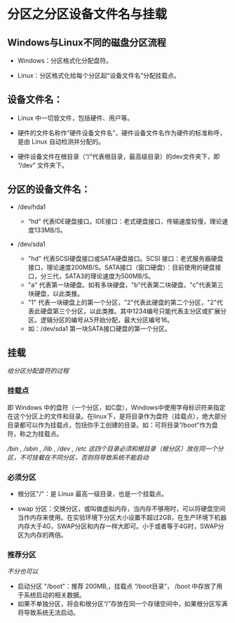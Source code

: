 # 分区之分区设备文件名与挂载

## Windows与Linux不同的磁盘分区流程

- Windows：分区格式化分配盘符。

- Linux：分区格式化给每个分区起“设备文件名”分配挂载点。

## 设备文件名：

- Linux 中一切皆文件，包括硬件、用户等。

- 硬件的文件名称作“硬件设备文件名”，硬件设备文件名作为硬件的标准称呼，是由 Linux 自动检测并分配的。

- 硬件设备文件在根目录（“/”代表根目录，最高级目录）的dev文件夹下，即 “/dev” 文件夹下。

## 分区的设备文件名：

- /dev/hda1 
  - “hd” 代表IDE硬盘接口。IDE接口：老式硬盘接口，传输速度较慢，理论速度133MB/S。

- /dev/sda1
  - "hd" 代表SCSI硬盘接口或SATA硬盘接口。SCSI 接口：老式服务器硬盘接口，理论速度200MB/S。SATA接口（窗口硬盘）：目前使用的硬盘接口，分三代，SATA3的理论速度为500MB/S。
  - "a" 代表第一块硬盘。如有多块硬盘，"b"代表第二块硬盘，"c"代表第三块硬盘，以此类推。
  - "1" 代表一块硬盘上的第一个分区，"2"代表此硬盘的第二个分区，"2"代表此硬盘第三个分区，以此类推。其中1234编号只能代表主分区或扩展分区。逻辑分区的编号从5开始分配，最大分区编号16。
  - 如：/dev/sda1 第一块SATA接口硬盘的第一个分区。

## 挂载
*给分区分配盘符的过程*

### 挂载点
即 Windows 中的盘符（一个分区，如C盘），Windows中使用字母标识符来指定在这个分区上的文件和目录。在linux下，是将目录作为盘符（挂载点），绝大部分目录都可以作为挂载点，包括你手工创建的目录。如：可将目录“/boot”作为盘符，称之为挂载点。

*/bin , /sbin , /lib , /dev , /etc 这四个目录必须和根目录（根分区）放在同一个分区，不可挂载在不同分区，否则将导致系统不能启动*

### 必须分区

- 根分区"/"：是 Linux 最高一级目录，也是一个挂载点。

- swap 分区：交换分区，或叫做虚拟内存，当内存不够用时，可以将硬盘空间当作内存来使用。在实验环境下分区大小设置不超过2GB，在生产环境下机器内存大于4G，SWAP分区和内存一样大即可。小于或者等于4G时，SWAP分区为内存的两倍。

### 推荐分区 
*不分也可以*

- 启动分区 "/boot"：推荐 200MB,，挂载点 “/boot目录”， /boot 中存放了用于系统启动的相关数据。
- 如果不单独分区，将会和根分区“/”存放在同一个存储空间中，如果根分区写满将导致系统无法启动。